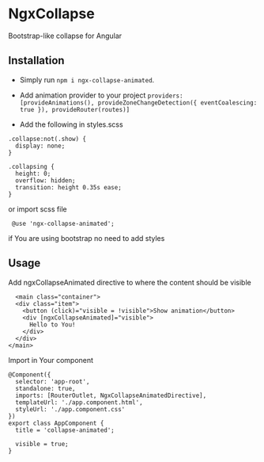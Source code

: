 # NgxCollapse

Bootstrap-like collapse for Angular


## Installation

- Simply run `npm i ngx-collapse-animated`.
- Add animation provider to your project
  `providers: [provideAnimations(),
   provideZoneChangeDetection({ eventCoalescing: true }),
  provideRouter(routes)]`

- Add the following in styles.scss
````
.collapse:not(.show) {
  display: none;
}

.collapsing {
  height: 0;
  overflow: hidden;
  transition: height 0.35s ease;
}
````

or import scss file
`````
 @use 'ngx-collapse-animated';
`````
if You are using bootstrap no need to add styles

## Usage
Add ngxCollapseAnimated directive to where the content should be visible
`````
  <main class="container">
  <div class="item">
    <button (click)="visible = !visible">Show animation</button>
    <div [ngxCollapseAnimated]="visible">
      Hello to You!
    </div>
  </div>
</main>
`````

Import in Your component
````` 
@Component({
  selector: 'app-root',
  standalone: true,
  imports: [RouterOutlet, NgxCollapseAnimatedDirective],
  templateUrl: './app.component.html',
  styleUrl: './app.component.css'
})
export class AppComponent {
  title = 'collapse-animated';

  visible = true;
}
`````
